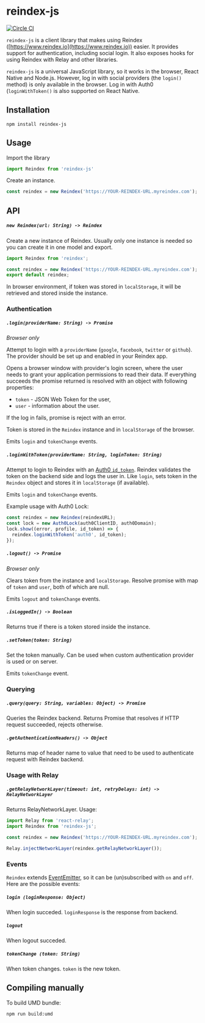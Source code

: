 # reindex-js

[![Circle CI](https://circleci.com/gh/reindexio/reindex-js.svg?style=svg&circle-token=1f82afd0b2c01310887098f125fa8a9b3980f1ea)](https://circleci.com/gh/reindexio/reindex-js)

`reindex-js` is a client library that makes using Reindex
([https://www.reindex.io](https://www.reindex.io)) easier. It provides
support for authentication, including social login. It also exposes hooks for
using Reindex with Relay and other libraries.

`reindex-js` is a universal JavaScript library, so it works in the browser,
React Native and Node.js. However, log in with social providers (the `login()`
method) is only available in the browser. Log in with Auth0 (`loginWithToken()`
is also supported on React Native.

## Installation

```
npm install reindex-js
```

## Usage

Import the library

```js
import Reindex from 'reindex-js'
```

Create an instance.

```js
const reindex = new Reindex('https://YOUR-REINDEX-URL.myreindex.com');
```

## API

##### `new Reindex(url: String) -> Reindex`

Create a new instance of Reindex. Usually only one instance is needed so you can
create it in one model and export.

```js
import Reindex from 'reindex';

const reindex = new Reindex('https://YOUR-REINDEX-URL.myreindex.com');
export default reindex;
```

In browser environment, if token was stored in `localStorage`, it will be
retrieved and stored inside the instance.

### Authentication

##### `.login(providerName: String) -> Promise`

*Browser only*

Attempt to login with a `providerName` (`google`, `facebook`, `twitter` or
`github`). The provider should be set up and enabled in your Reindex app.

Opens a browser window with provider's login screen, where the user needs to
grant your application permissions to read their data. If everything succeeds
the promise returned is resolved with an object with following properties:
* `token` - JSON Web Token for the user,
* `user` - information about the user.

If the log in fails, promise is reject with an error.

Token is stored in the `Reindex` instance and in `localStorage` of the browser.

Emits `login` and `tokenChange` events.

##### `.loginWithToken(providerName: String, loginToken: String)`

Attempt to login to Reindex with an [Auth0
`id_token`](https://auth0.com/docs/tokens/id_token). Reindex validates the token
on the backend side and logs the user in. Like `login`, sets token in the
`Reindex` object and stores it in `localStorage` (if available). 

Emits `login` and `tokenChange` events.

Example usage with Auth0 Lock:

```js
const reindex = new Reindex(reindexURL);
const lock = new Auth0Lock(auth0ClientID, auth0Domain);
lock.show((error, profile, id_token) => {
  reindex.loginWithToken('auth0', id_token);
});
```

##### `.logout() -> Promise`

*Browser only*

Clears token from the instance and `localStorage`. Resolve promise with map
of `token` and `user`, both of which are null.

Emits `logout` and `tokenChange` events.

##### `.isLoggedIn() -> Boolean`

Returns true if there is a token stored inside the instance.

##### `.setToken(token: String)`

Set the token manually. Can be used when custom authentication provider is used
or on server.

Emits `tokenChange` event.

### Querying

##### `.query(query: String, variables: Object) -> Promise`

Queries the Reindex backend. Returns Promise that resolves if HTTP request
succeeded, rejects otherwise.

##### `.getAuthenticationHeaders() -> Object`

Returns map of header name to value that need to be used to authenticate request
with Reindex backend.

### Usage with Relay

##### `.getRelayNetworkLayer(timeout: int, retryDelays: int) -> RelayNetworkLayer`

Returns RelayNetworkLayer. Usage:

```js
import Relay from 'react-relay';
import Reindex from 'reindex-js';

const reindex = new Reindex('https://YOUR-REINDEX-URL.myreindex.com');

Relay.injectNetworkLayer(reindex.getRelayNetworkLayer());
```

### Events

`Reindex` extends [EventEmitter](https://nodejs.org/api/events.html), so it
can be (un)subscribed with `on` and `off`. Here are the possible events:

##### `login (loginResponse: Object)`

When login succeded. `loginResponse` is the response from backend.

##### `logout`

When logout succeded.

##### `tokenChange (token: String)`

When token changes. `token` is the new token.

## Compiling manually

To build UMD bundle:

```
npm run build:umd
```
